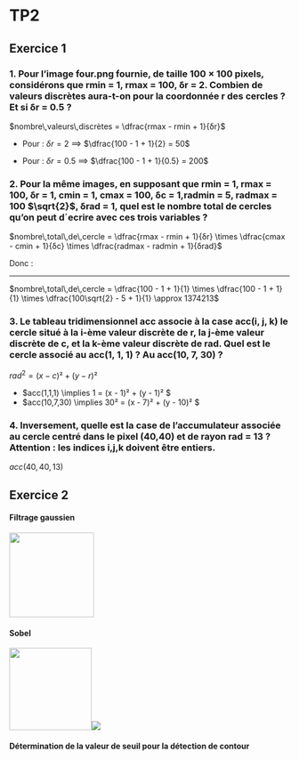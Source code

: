 ﻿# TP2

## Exercice 1

### 1. Pour l’image four.png fournie, de taille 100 × 100 pixels, considérons que rmin = 1, rmax = 100, δr = 2. Combien de valeurs discrètes aura-t-on pour la coordonnée r des cercles ? Et si δr = 0.5 ?

$nombre\,valeurs\,discrètes = \dfrac{rmax - rmin + 1}{δr}$

- Pour : $δr = 2$ $\implies$ $\dfrac{100 - 1 + 1}{2} = 50$

- Pour : $δr = 0.5$ $\implies$ $\dfrac{100 - 1 + 1}{0.5} = 200$

### 2. Pour la même images, en supposant que rmin = 1, rmax = 100, δr = 1, cmin = 1, cmax = 100, δc = 1,radmin = 5, radmax = 100 $\sqrt{2}$, δrad = 1, quel est le nombre total de cercles qu’on peut d´ecrire avec ces trois variables ?

$nombre\,total\,de\,cercle = \dfrac{rmax - rmin + 1}{δr} \times \dfrac{cmax - cmin + 1}{δc} \times \dfrac{radmax - radmin + 1}{δrad}$

Donc :

---

$nombre\,total\,de\,cercle = \dfrac{100 - 1 + 1}{1} \times \dfrac{100 - 1 + 1}{1} \times \dfrac{100\sqrt{2} - 5 + 1}{1} \approx 1374213$

### 3. Le tableau tridimensionnel acc associe à la case acc(i, j, k) le cercle situé à la i-ème valeur discrète de r, la j-ème valeur discrète de c, et la k-ème valeur discrète de rad. Quel est le cercle associé au acc(1, 1, 1) ? Au acc(10, 7, 30) ?

$rad^2 = (x - c)² + (y - r)²$

- $acc(1,1,1) \implies 1 = (x - 1)² + (y - 1)² $
- $acc(10,7,30) \implies 30² = (x - 7)² + (y - 10)² $

### 4. Inversement, quelle est la case de l’accumulateur associée au cercle centré dans le pixel (40,40) et de rayon rad = 13 ? Attention : les indices i,j,k doivent être entiers.

$acc(40, 40, 13)$

## Exercice 2

#### Filtrage gaussien

<img title="" src="file:///home/germain/dev/opencv/images/fourn.png" alt="" width="152" data-align="inline"><img title="" src="file:///home/germain/dev/opencv/images/gaussien.png" alt="" data-align="inline">

#### Sobel

<img src="file:///home/germain/dev/opencv/images/fourn.png" title="" alt="" width="148">![](/home/germain/dev/opencv/images/sobel.png)

#### Détermination de la valeur de seuil pour la détection de contour
